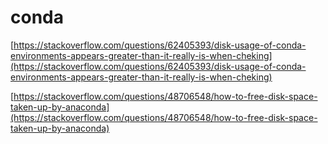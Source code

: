 # conda

[https://stackoverflow.com/questions/62405393/disk-usage-of-conda-environments-appears-greater-than-it-really-is-when-cheking](https://stackoverflow.com/questions/62405393/disk-usage-of-conda-environments-appears-greater-than-it-really-is-when-cheking)

[https://stackoverflow.com/questions/48706548/how-to-free-disk-space-taken-up-by-anaconda](https://stackoverflow.com/questions/48706548/how-to-free-disk-space-taken-up-by-anaconda)